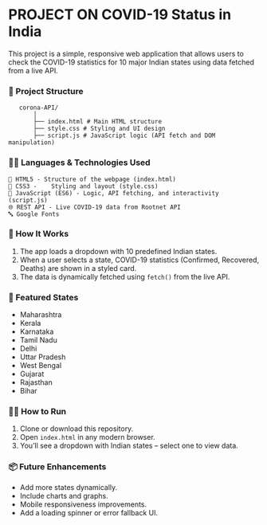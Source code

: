 
#  PROJECT ON COVID-19 Status in India

This project is a simple, responsive web application that allows users to check the COVID-19 statistics for 10 major Indian states using data fetched from a live API.

### 📁 Project Structure
       corona-API/
           │ 
           ├── index.html # Main HTML structure
           ├── style.css # Styling and UI design
           ├── script.js # JavaScript logic (API fetch and DOM manipulation)


### 🧑‍💻 Languages & Technologies Used
   
    🧾 HTML5	- Structure of the webpage (index.html)  
    🎨 CSS3 -	Styling and layout (style.css)
    📜 JavaScript (ES6) - Logic, API fetching, and interactivity (script.js)
    🌐 REST API - Live COVID-19 data from Rootnet API
    🔤 Google Fonts


### 🚀 How It Works

1. The app loads a dropdown with 10 predefined Indian states.
2. When a user selects a state, COVID-19 statistics (Confirmed, Recovered, Deaths) are shown in a styled card.
3. The data is dynamically fetched using `fetch()` from the live API.

### 🎯 Featured States

- Maharashtra  
- Kerala  
- Karnataka  
- Tamil Nadu  
- Delhi  
- Uttar Pradesh  
- West Bengal  
- Gujarat  
- Rajasthan  
- Bihar

### 🧑‍💻 How to Run

1. Clone or download this repository.
2. Open `index.html` in any modern browser.
3. You’ll see a dropdown with Indian states – select one to view data.

### 📦 Future Enhancements

- Add more states dynamically.
- Include charts and graphs.
- Mobile responsiveness improvements.
- Add a loading spinner or error fallback UI.
